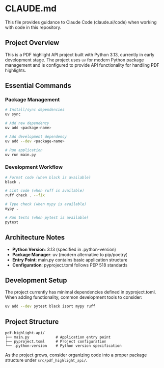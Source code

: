 # CLAUDE.md

This file provides guidance to Claude Code (claude.ai/code) when working with code in this repository.

## Project Overview

This is a PDF highlight API project built with Python 3.13, currently in early development stage. The project uses `uv` for modern Python package management and is configured to provide API functionality for handling PDF highlights.

## Essential Commands

### Package Management
```bash
# Install/sync dependencies
uv sync

# Add new dependency
uv add <package-name>

# Add development dependency  
uv add --dev <package-name>

# Run application
uv run main.py
```

### Development Workflow
```bash
# Format code (when black is available)
black .

# Lint code (when ruff is available) 
ruff check . --fix

# Type check (when mypy is available)
mypy .

# Run tests (when pytest is available)
pytest
```

## Architecture Notes

- **Python Version**: 3.13 (specified in .python-version)
- **Package Manager**: uv (modern alternative to pip/poetry)
- **Entry Point**: main.py contains basic application structure
- **Configuration**: pyproject.toml follows PEP 518 standards

## Development Setup

The project currently has minimal dependencies defined in pyproject.toml. When adding functionality, common development tools to consider:

```bash
uv add --dev pytest black isort mypy ruff
```

## Project Structure

```
pdf-highlight-api/
├── main.py            # Application entry point
├── pyproject.toml     # Project configuration
└── .python-version    # Python version specification
```

As the project grows, consider organizing code into a proper package structure under `src/pdf_highlight_api/`.